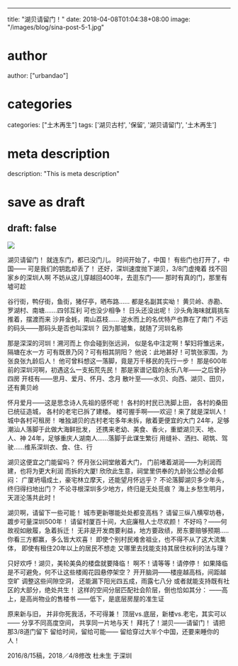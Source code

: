 
---
title: "湖贝请留门！"
date: 2018-04-08T01:04:38+08:00
image: "/images/blog/sina-post-5-1.jpg"
# author
author: ["urbandao"]
# categories
categories: ["土木再生"]
tags: ['湖贝古村', '保留', '湖贝请留门', '土木再生']
# meta description
description: "This is meta description"
# save as draft
draft: false
---

![](/images/blog/sina-post-5-1.jpg)

湖贝请留门！
就连东门，都已没门儿。
时间开始了，中国！
有些门也打开了，中国——
可是我们的钥匙却丢了！
还好，深圳速度抛下湖贝，3/8门虚掩着
找不回家乡的深圳人啊
不妨从这儿穿越回400年，去逛东门——
那时有真的门，那里有墟可趁

谷行街，鸭仔街，鱼街，猪仔亭，晒布路……
都是名副其实呦！
黄贝岭、赤勘、罗湖村、南塘…….四邻互利
可也没少相争！
日头还没出呢！
沙头角海味就肩挑车推着，摆渡而来
沙井金蚝，南山荔枝……
逆水而上的名优特产也靠在了南门
不远的码头——那码头是否也叫深圳？
因为那墟集，就随了河圳名称

那是深深的河圳！溯河而上
你会碰到张远涧，
似是名中注定啊！挈妇将雏远来，隔塘在水一方
可有既景乃冈？可有相其阴阳？
他说：此地甚好！可筑张家围，为张良张九龄后人！
他可曾料想这一落脚，竟是万千移民的先行一步！
那是600年前的深圳河啊，初遇这么一支拓荒先民！
那是家谱记载的永乐八年——之后曾孙四房
开枝有——思月、爱月、怀月、念月
散叶至——水贝、向西、湖贝、田贝，还有黄贝岭

怀月爱月——这是思念诗人先祖的感怀呢！
各村的村民已洗脚上田，
各村的桑田已统征造城，
各村的老宅已拆了建楼。
楼可握手啊——欢迎！来了就是深圳人！城中各村可租房！
唯独湖贝的古村老宅多年未拆，敞着更便宜的大门
24年，足够潮汕人落脚于此做大海鲜批发，
还携来老幼、美食、香火，重塑湖贝天、地、人、神
24年，足够重庆人湖南人……落脚于此谋生繁衍
用缝补、洒扫、砌筑、驾驶……维系深圳衣、食、住、行

湖贝这便宜之门能留吗？
怀月张公祠堂敞着大门，
门前堵着湖润——为利润而建，也将为更大利润
而拆的大厦!
欣欣此生意，祠堂里供奉的九龄张公想必会郁闷：
广厦坍塌成土，豪宅林立摩天，还能望月怀远乎？
不论落脚湖贝多少年头，终归得扫地出门？
不论寻根深圳多少地方，终归是无处觅痕？
海上乡愁生明月，
天涯沦落共此时！

湖贝啊，请留下一些可能！
城市更新哪能处处都变高档？
请留三纵八横窄坊巷，踱步可量深圳500年！
请留村厦百十间，大庇廉租人士尽欢颜！
不好吗？——何故视如敝履，急着拆迁！
无非是开发商要利益，地方要政绩，房东要赔够预期…..
你看三方都赢，多么皆大欢喜！
即使个别村民难舍祖业，也不得不从了这大流集体，
即使有租住20年以上的居民不想走
又哪里去找能支持其居住权利的法与理？

只好欢呼！湖贝，美轮美奂的楼盘就要降临！
啊不！请等等！请停停！
如果降临是不可避免，何不让这些楼阁花园悬停架空？
开开脑洞——楼座越高档，间距越空旷
调整这些间隙空洞，
还能漏下阳光四五成，雨露七八分
或者就能支持既有社区的大部分，绝处共生！
这样的空间分层匹配社会阶层，倒也恰如其分：
——高上，是高尚物业的售楼书
——低下，是底层房屋的准生证

原来新与旧，
并非你死我活，不可得兼！
顶层vs.底层，新楼vs.老宅，其实可以——
分享不同高度空间，
共享同一片地与天！
拜托了！湖贝——请留门！
请把那3/8道门留下
留给时间，留给可能——
留给穿过大半个中国，还要来睡你的人！

2016/8/15稿，2018／4/8修改
杜未生 于深圳
